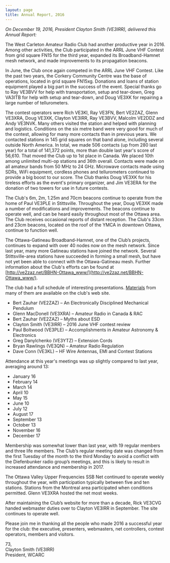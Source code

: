 ```yaml
---
layout: page
title: Annual Report, 2016
---
```


*On December 19, 2016, President Clayton Smith (VE3IRR), delivered this Annual Report:*

The West Carleton Amateur Radio Club had another productive year in 2016.  Among other activities, the Club participated in the ARRL June VHF Contest from grid square FN15 for the third year, expanded its Broadband-Hamnet mesh network, and made improvements to its propagation beacons.

In June, the Club once again competed in the ARRL June VHF Contest.  Like the past two years, the Corkery Community Centre was the base of operations, located in grid square FN15xg.  Donations and loans of station equipment played a big part in the success of the event.  Special thanks go to Ray VE3BVV for help with transportation, setup and tear-down, Greg VA3ITB for help with setup and tear-down, and Doug VE3XK for repairing a large number of tellurometers.

The contest operators were Rich VE3KI, Ray VE3FN, Bert VE2ZAZ, Glenn VE3XRA, Doug VE3XK, Clayton VE3IRR, Ray VE3BVV, Malcolm VE2DDZ and Andy VE3NVK.  Many others visited the station and helped with planning and logistics. Conditions on the six metre band were very good for much of the contest, allowing for many more contacts than in previous years.  We contacted stations in 145 grid squares on that band alone, including several outside North America.  In total, we made 506 contacts (up from 280 last year) for a total of 141,372 points, more than double last year's score of 56,610.  That moved the Club up to 1st place in Canada.  We placed 10th among unlimited multi-op stations and 36th overall.  Contacts were made on all amateur bands from 50 MHz to 24 GHz.  Microwave contacts made using SDRs, WiFi equipment, cordless phones and tellurometers continued to provide a big boost to our score.  The Club thanks Doug VE3XK for his tireless efforts as the event's primary organizer, and Jim VE3ERA for the donation of two towers for use in future contests.

The Club's 6m, 2m, 1.25m and 70cm beacons continue to operate from the home of Paul VE3PLE in Stittsville.  Throughout the year, Doug VE3XK made a number of modifications and improvements.  The beacons continue to operate well, and can be heard easily throughout most of the Ottawa area.  The Club receives occasional reports of distant reception.  The Club's 33cm and 23cm beacons, located on the roof of the YMCA in downtown Ottawa, continue to function well.

The Ottawa-Gatineau Broadband-Hamnet, one of the Club’s projects, continues to expand with over 40 nodes now on the mesh network.  Since last year, many more Gatineau stations have joined the network.  Several Stittsville-area stations have succeeded in forming a small mesh, but have not yet been able to connect with the Ottawa-Gatineau mesh.  Further information about the Club's efforts can be found at [http://ve2zaz.net/BBHN-Ottawa_www/](http://ve2zaz.net/BBHN-Ottawa_www/).

The club had a full schedule of interesting presentations.  [Materials](presentations.html) from many of them are available on the club's web site.

* Bert Zauhar (VE2ZAZ) – An Electronically Disciplined Mechanical Pendulum
* Glenn MacDonell (VE3XRA) – Amateur Radio in Canada & RAC
* Bert Zauhar (VE2ZAZ) – Myths about ESD
* Clayton Smith (VE3IRR) – 2016 June VHF contest review
* Paul Boltwood (VE3PLE) – Accomplishments in Amateur Astronomy & Electronics
* Greg Danylchenko (VE3YTZ) – Extension Cords
* Bryan Rawlings (VE3QN) – Amateur Radio Regulation
* Dave Conn (VE3KL) – HF Wire Antennas, EMI and Contest Stations

Attendance at this year's meetings was up slightly compared to last year, averaging around 13:

* January	16
* February	14
* March		14
* April		10
* May		15
* June		10
* July		12
* August		17
* September	13
* October	13
* November	16
* December	17

Membership was somewhat lower than last year, with 19 regular members and three life members.  The Club’s regular meeting date was changed from the first Tuesday of the month to the third Monday to avoid a conflict with the Diefenbunker radio group’s meetings, and this is likely to result in increased attendance and membership in 2017.

The Ottawa Valley Upper Frequencies SSB Net continued to operate weekly throughout the year, with participation typically between five and ten stations.  Stations from the Montreal area participated when conditions permitted.  Glenn VE3XRA hosted the net most weeks.

After maintaining the Club’s website for more than a decade, Rick VE3CVG handed webmaster duties over to Clayton VE3IRR in September. The site continues to operate well.

Please join me in thanking all the people who made 2016 a successful year for the club: the executive, presenters, webmasters, net controllers, contest operators, members and visitors.

73,  
Clayton Smith (VE3IRR)  
President, WCARC
